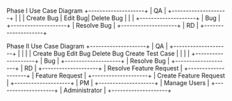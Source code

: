 Phase I Use Case Diagram
              +--------------------+
              |        QA          |
              +--------------------+
                |        |        |
  Create Bug    |  Edit Bug|  Delete Bug
                |        |        |
              +--------------------+
              |        Bug         |
              +--------------------+
                       |
                   Resolve Bug
                       |
              +--------------------+
              |        RD          |
              +--------------------+

Phase II Use Case Diagram
               +--------------------+
               |        QA          |
               +--------------------+
                 |      |      |      |
Create Bug    Edit Bug Delete Bug  Create Test Case
                 |      |      |      |
               +--------------------+
               |        Bug         |
               +--------------------+
                    |
                 Resolve Bug
                    |
               +--------------------+
               |        RD          |
               +--------------------+
                    |
                Resolve Feature Request
                    |
               +--------------------+
               |   Feature Request  |
               +--------------------+
                      |
                  Create Feature Request
                      |
               +--------------------+
               |        PM          |
               +--------------------+
                      |
                   Manage Users
                      |
               +--------------------+
               |    Administrator   |
               +--------------------+

